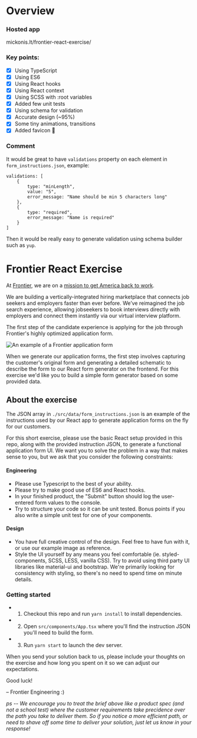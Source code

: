 # Overview

### Hosted app

mickonis.lt/frontier-react-exercise/

### Key points:

- [x] Using TypeScript
- [x] Using ES6
- [x] Using React hooks
- [x] Using React context
- [x] Using SCSS with :root variables
- [x] Added few unit tests
- [x] Using schema for validation
- [x] Accurate design (~95%)
- [x] Some tiny animations, transitions
- [x] Added favicon 🚀

### Comment

It would be great to have `validations` property on each element in `form_instructions.json`, example:

```
validations: [
    {
        type: "minLength",
        value: "5",
        error_message: "Name should be min 5 characters long"
    },
    {
        type: "required",
        error_message: "Name is required"
    }
]
```

Then it would be really easy to generate validation using schema builder such as `yup`.

# Frontier React Exercise

At [Frontier](https://frontier.jobs), we are on a [mission to get America back to work](https://www.nfx.com/post/3-reasons-why-nfx-invested-in-frontier/).

We are building a vertically-integrated hiring marketplace that connects job seekers and employers faster than ever before. We’ve reimagined the job search experience, allowing jobseekers to book interviews directly with employers and connect them instantly via our virtual interview platform.

The first step of the candidate experience is applying for the job through Frontier's highly optimized application form.

![An example of a Frontier application form](https://frontier-public-assets.s3-us-west-2.amazonaws.com/frontier-form-demo.png)

When we generate our application forms, the first step involves capturing the customer's original form and generating a detailed schematic to describe the form to our React form generator on the frontend. For this exercise we'd like you to build a simple form generator based on some provided data.

## About the exercise

The JSON array in `./src/data/form_instructions.json` is an example of the instructions used by our React app to generate application forms on the fly for our customers.

For this short exercise, please use the basic React setup provided in this repo, along with the provided instruction JSON, to generate a functional application form UI. We want you to solve the problem in a way that makes sense to you, but we ask that you consider the following constraints:

#### Engineering

- Please use Typescript to the best of your ability.
- Please try to make good use of ES6 and React hooks.
- In your finished product, the "Submit" button should log the user-entered form values to the console.
- Try to structure your code so it can be unit tested. Bonus points if you also write a simple unit test for one of your components.

#### Design

- You have full creative control of the design. Feel free to have fun with it, or use our example image as reference.
- Style the UI yourself by any means you feel comfortable (ie. styled-components, SCSS, LESS, vanilla CSS). Try to avoid using third party UI libraries like material-ui and bootstrap. We're primarily looking for consistency with styling, so there's no need to spend time on minute details.

### Getting started

- 1. Checkout this repo and run `yarn install` to install dependencies.
- 2. Open `src/components/App.tsx` where you'll find the instruction JSON you'll need to build the form.
- 3. Run `yarn start` to launch the dev server.

When you send your solution back to us, please include your thoughts on the exercise and how long you spent on it so we can adjust our expectations.

Good luck!

– Frontier Engineering :)

_ps -- We encourage you to treat the brief above like a product spec (and not a school test) where the customer requirements take precidence over the path you take to deliver them. So if you notice a more efficient path, or need to shave off some time to deliver your solution, just let us know in your response!_

